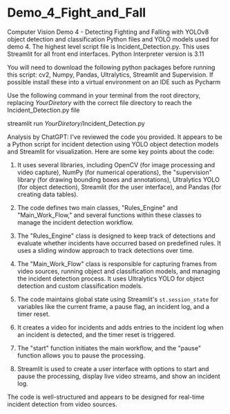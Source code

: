 # Demo_4_Fight_and_Fall
Computer Vision Demo 4 - Detecting Fighting and Falling with YOLOv8 object detection and classification
Python files and YOLO models used for demo 4.  The highest level script file is Incident_Detection.py.
This uses Streamlit for all front end interfaces.  Python Interpreter version is 3.11

You will need to download the following python packages before running this script:
cv2, Numpy, Pandas, Ultralytics, Streamlit and Supervision.  If possible install these into a virtual environment on an IDE such as Pycharm

Use the following command in your terminal from the root directory, 
replacing *YourDiretory* with the correct file directory to reach the Incident_Detection.py file

streamlit run *YourDiretory*/Incident_Detection.py

Analysis by ChatGPT:
I've reviewed the code you provided. It appears to be a Python script for incident detection using YOLO object detection models and Streamlit for visualization. Here are some key points about the code:

1. It uses several libraries, including OpenCV (for image processing and video capture), NumPy (for numerical operations), the "supervision" library (for drawing bounding boxes and annotations), Ultralytics YOLO (for object detection), Streamlit (for the user interface), and Pandas (for creating data tables).

2. The code defines two main classes, "Rules_Engine" and "Main_Work_Flow," and several functions within these classes to manage the incident detection workflow.

3. The "Rules_Engine" class is designed to keep track of detections and evaluate whether incidents have occurred based on predefined rules. It uses a sliding window approach to track detections over time.

4. The "Main_Work_Flow" class is responsible for capturing frames from video sources, running object and classification models, and managing the incident detection process. It uses Ultralytics YOLO for object detection and custom classification models.

5. The code maintains global state using Streamlit's `st.session_state` for variables like the current frame, a pause flag, an incident log, and a timer reset.

6. It creates a video for incidents and adds entries to the incident log when an incident is detected, and the timer reset is triggered.

7. The "start" function initiates the main workflow, and the "pause" function allows you to pause the processing.

8. Streamlit is used to create a user interface with options to start and pause the processing, display live video streams, and show an incident log.

The code is well-structured and appears to be designed for real-time incident detection from video sources. 
